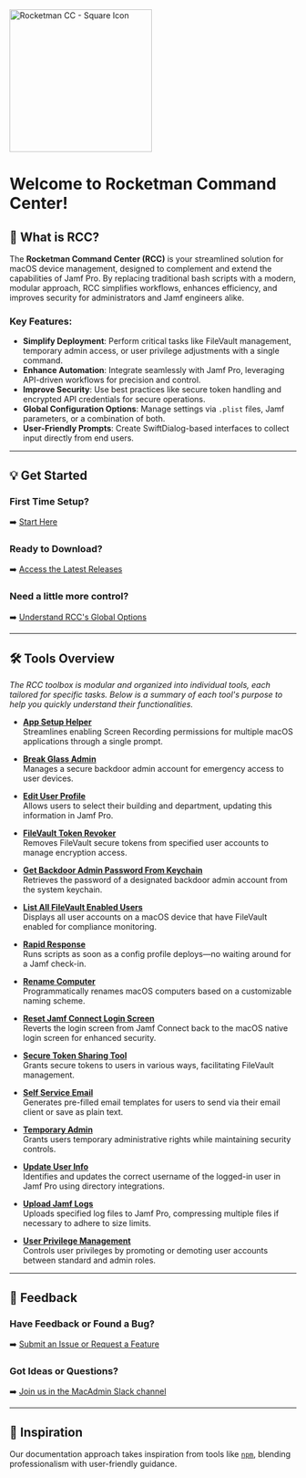 <img src="https://github.com/user-attachments/assets/6950ad0b-6df8-421f-8764-6e5a62c6cab5" alt="Rocketman CC - Square Icon" width="250">

# Welcome to Rocketman Command Center!

## 🚀 What is RCC?

The **Rocketman Command Center (RCC)** is your streamlined solution for macOS device management, designed to complement and extend the capabilities of Jamf Pro. By replacing traditional bash scripts with a modern, modular approach, RCC simplifies workflows, enhances efficiency, and improves security for administrators and Jamf engineers alike.

### Key Features:
- **Simplify Deployment**: Perform critical tasks like FileVault management, temporary admin access, or user privilege adjustments with a single command.
- **Enhance Automation**: Integrate seamlessly with Jamf Pro, leveraging API-driven workflows for precision and control.
- **Improve Security**: Use best practices like secure token handling and encrypted API credentials for secure operations.
- **Global Configuration Options**: Manage settings via `.plist` files, Jamf parameters, or a combination of both.
- **User-Friendly Prompts**: Create SwiftDialog-based interfaces to collect input directly from end users.

---

## 💡 Get Started

### First Time Setup?
➡️ [Start Here](./First-Time-Setup)

### Ready to Download?  
➡️ [Access the Latest Releases](https://github.com/Rocketman-Tech/rcc/releases)

### Need a little more control?
➡️ [Understand RCC's Global Options](./Understand-RCC's-Global-Options)

---

## 🛠️ Tools Overview

_The RCC toolbox is modular and organized into individual tools, each tailored for specific tasks. Below is a summary of each tool's purpose to help you quickly understand their functionalities._

- **[App Setup Helper](./App-Setup-Helper)**  
  Streamlines enabling Screen Recording permissions for multiple macOS applications through a single prompt.

- **[Break Glass Admin](./Break-Glass-Admin)**  
  Manages a secure backdoor admin account for emergency access to user devices.

- **[Edit User Profile](./Edit-User-Profile)**  
  Allows users to select their building and department, updating this information in Jamf Pro.

- **[FileVault Token Revoker](./FileVault-Token-Revoker)**  
  Removes FileVault secure tokens from specified user accounts to manage encryption access.

- **[Get Backdoor Admin Password From Keychain](./Get-Backdoor-Admin-Password-From-Keychain)**  
  Retrieves the password of a designated backdoor admin account from the system keychain.

- **[List All FileVault Enabled Users](./List-All-FileVault-Enabled-Users)**  
  Displays all user accounts on a macOS device that have FileVault enabled for compliance monitoring.

- **[Rapid Response](./Rapid-Response)**  
  Runs scripts as soon as a config profile deploys—no waiting around for a Jamf check-in.

- **[Rename Computer](./Rename-Computer)**  
  Programmatically renames macOS computers based on a customizable naming scheme.

- **[Reset Jamf Connect Login Screen](./Reset-Jamf-Connect-Login-Screen)**  
  Reverts the login screen from Jamf Connect back to the macOS native login screen for enhanced security.

- **[Secure Token Sharing Tool](./Secure-Token-Sharing-Tool)**  
  Grants secure tokens to users in various ways, facilitating FileVault management.

- **[Self Service Email](./Self-Service-Email)**  
  Generates pre-filled email templates for users to send via their email client or save as plain text.

- **[Temporary Admin](./Temporary-Admin)**  
  Grants users temporary administrative rights while maintaining security controls.

- **[Update User Info](./Update-User-Info)**  
  Identifies and updates the correct username of the logged-in user in Jamf Pro using directory integrations.

- **[Upload Jamf Logs](./Upload-Jamf-Logs)**  
  Uploads specified log files to Jamf Pro, compressing multiple files if necessary to adhere to size limits.

- **[User Privilege Management](./User-Privilege-Management)**  
  Controls user privileges by promoting or demoting user accounts between standard and admin roles.

---

## 💬 Feedback

### Have Feedback or Found a Bug?  
➡️ [Submit an Issue or Request a Feature](https://github.com/Rocketman-Tech/rcc/issues/new/choose)

### Got Ideas or Questions?  
➡️ [Join us in the MacAdmin Slack channel](https://macadmins.slack.com/archives/C08GJ3CTS5B)

---

## 🌟 Inspiration

Our documentation approach takes inspiration from tools like [`npm`](https://docs.npmjs.com/cli/v10/commands/npm), blending professionalism with user-friendly guidance.
